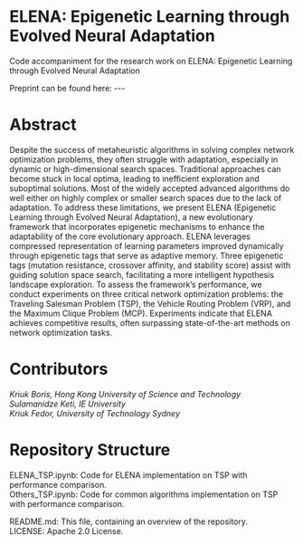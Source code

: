 # ELENA: Epigenetic Learning through Evolved Neural Adaptation
Code accompaniment for the research work on ELENA: Epigenetic Learning through Evolved Neural Adaptation

Preprint can be found here:  --- <br>

# Abstract <br>
Despite the success of metaheuristic algorithms in solving complex network optimization problems, they often struggle with adaptation, especially in dynamic or high-dimensional search spaces. Traditional approaches can become stuck in local optima, leading to inefficient exploration and suboptimal solutions. Most of the widely accepted advanced algorithms do well either on highly complex or smaller search spaces due to the lack of adaptation. To address these limitations, we present ELENA (Epigenetic Learning through Evolved Neural Adaptation), a new evolutionary framework that incorporates epigenetic mechanisms to enhance the adaptability of the core evolutionary approach. ELENA leverages compressed representation of learning parameters improved dynamically through epigenetic tags that serve as adaptive memory. Three epigenetic tags (mutation resistance, crossover affinity, and stability score) assist with guiding solution space search, facilitating a more intelligent hypothesis landscape exploration. To assess the framework’s performance, we conduct experiments on three critical network optimization problems: the Traveling Salesman Problem (TSP), the Vehicle Routing Problem (VRP), and the Maximum Clique Problem (MCP). Experiments indicate that ELENA achieves competitive results, often surpassing state-of-the-art methods on network optimization tasks.

# Contributors <br>
*Kriuk Boris, Hong Kong University of Science and Technology* <br>
*Sulamanidze Keti, IE University* <br>
*Kriuk Fedor, University of Technology Sydney* <br>

# Repository Structure <br>
ELENA_TSP.ipynb: Code for ELENA implementation on TSP with performance comparison. <br>
Others_TSP.ipynb: Code for common algorithms implementation on TSP with performance comparison. <br>

README.md: This file, containing an overview of the repository. <br>
LICENSE: Apache 2.0 License. <br>
